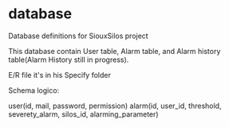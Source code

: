 # database
Database definitions for SiouxSilos project

This database contain User table, Alarm table, and Alarm history table(Alarm History still in progress).

E/R file it's in his Specify folder

Schema logico:

user(id, mail, password, permission)
alarm(id, user_id, threshold, severety_alarm, silos_id, alarming_parameter)
